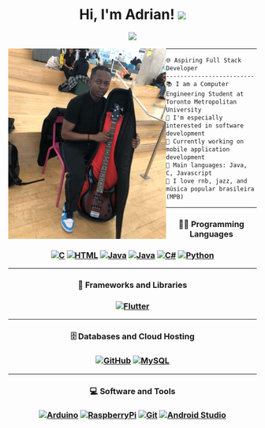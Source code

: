 <h1 align="center">
Hi, I'm Adrian!
  <img src="https://media.giphy.com/media/hvRJCLFzcasrR4ia7z/giphy.gif" width="30">
</h1>

<!-- Typing SVG by DenverCoder1 - https://github.com/DenverCoder1/readme-typing-svg -->
<p align="center">
  <a href="https://github.com/DenverCoder1/readme-typing-svg"><img src="https://readme-typing-svg.herokuapp.com?lines=Computer+Engineering+Student;Electric+Bass+Player;Welcome+to+my+GitHub&center=true&width=380&height=45"></a>
</p>

<img align="left" src="https://github.com/adrianomoruyi/adrianomoruyi/blob/6d54121b186fdf3606b8d33ca58f3d238623908c/IMG_0737.PNG" width="320" />
<hr>

```
🌐 Aspiring Full Stack Developer
-------------------------
📚 I am a Computer Engineering Student at Toronto Metropolitan University
📝 I'm especially  interested in software development
🔭 Currently working on mobile application development
🌟 Main languages: Java, C, Javascript
🎵 I love rnb, jazz, and música popular brasileira (MPB)
```
<hr/>

<h3 align="center">👨‍💻 Programming Languages<h3>

<p align="center">
    <a href="#"><img alt="C" src="https://img.shields.io/badge/C-00599C?style=for-the-badge&logo=c&logoColor=white"></a>
    <a href="#"><img alt="HTML" src="https://img.shields.io/badge/HTML-239120?style=for-the-badge&logo=html5&logoColor=white"></a>
    <a href="#"><img alt="Java" src="https://img.shields.io/badge/Java-ED8B00?style=for-the-badge&logo=openjdk&logoColor=white"></a>
    <a href="#"><img alt="Java" src="https://img.shields.io/badge/Dart-0175C2?style=for-the-badge&logo=dart&logoColor=white"></a>
    <a href="#"><img alt="C#" src="https://img.shields.io/badge/C%23-239120?style=for-the-badge&logo=c-sharp&logoColor=white"></a>
    <a href="#"><img alt="Python" src="https://img.shields.io/badge/Python-3776AB?style=for-the-badge&logo=python&logoColor=white"></a>

</p>
<hr/><h3 align="center">🧰 Frameworks and Libraries<h3>

<p align="center">
    <a href="#"><img alt="Flutter" src="https://img.shields.io/badge/Flutter-02569B?style=for-the-badge&logo=flutter&logoColor=white"></a>

</p>
<hr/><h3 align="center">🗄️ Databases and Cloud Hosting<h3>

<p align="center">
    <a href="#"><img alt="GitHub" src="https://img.shields.io/badge/github-%23121011.svg?style=for-the-badge&logo=github&logoColor=white"></a>
    <a href="#"><img alt="MySQL" src="https://img.shields.io/badge/MySQL-00000F?style=for-the-badge&logo=mysql&logoColor=white"></a>
</p>
<hr/><h3 align="center">💻 Software and Tools<h3>

<p align="center">
    <a href="#"><img alt="Arduino" src="https://img.shields.io/badge/-Arduino-00979D?style=for-the-badge&logo=Arduino&logoColor=white"></a>
    <a href="#"><img alt="RaspberryPi" src="https://img.shields.io/badge/-RaspberryPi-C51A4A?style=for-the-badge&logo=Raspberry-Pi"></a>
    <a href="#"><img alt="Git" src="https://img.shields.io/badge/git-%23F05033.svg?style=for-the-badge&logo=git&logoColor=white"></a>
    <a href="#"><img alt="Android Studio" src="https://img.shields.io/badge/Android%20Studio-3DDC84.svg?style=for-the-badge&logo=android-studio&logoColor=white"</a>
</p>

<!-- Credits:[I-am-vishalmaurya](https://github.com/I-am-vishalmaurya) -->
